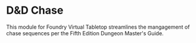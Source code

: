 # D&D Chase
This module for Foundry Virtual Tabletop streamlines the mangagement of chase sequences per the Fifth Edition Dungeon Master's Guide.

